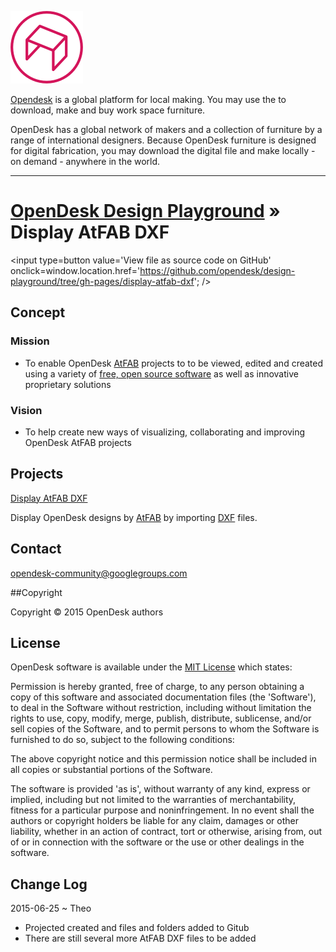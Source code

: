 ![]( ../images/opendesk-logo.png )

[Opendesk]( https://www.opendesk.cc/ ) is a global platform for local making. You may use the to download, make and buy work space furniture.

OpenDesk has a global network of makers and a collection of furniture by a range of international designers. 
Because OpenDesk furniture is designed for digital fabrication, you may download the digital file and make locally - on demand - anywhere in the world.
***
[OpenDesk Design Playground]( http://opendesk.github.io/design-playground ) &raquo;
Display AtFAB DXF
===
<span style=display:none; >[View as web page]( http://opendesk.github.io/design-playground/display-atfab-dxf/ "View file as a web page." ) </span>
<input type=button value='View file as source code on GitHub' onclick=window.location.href='https://github.com/opendesk/design-playground/tree/gh-pages/display-atfab-dxf'; />
## Concept

### Mission  
<!-- a statement of a rationale, applicable now as well as in the future -->

* To enable OpenDesk [AtFAB]( http://atfab.co ) projects to to be viewed, edited and created using a variety of [free, open source software]( https://en.wikipedia.org/wiki/Free_and_open-source_software ) as well as innovative proprietary solutions

### Vision  
<!--  a descriptive picture of a desired future state -->

* To help create new ways of visualizing, collaborating and improving OpenDesk AtFAB projects 

## Projects

[Display AtFAB DXF]( http://opendesk.github.io/design-playground/display-atfab-dxf/latest/ )

Display OpenDesk designs by [AtFAB]( https://www.opendesk.cc/atfab ) by importing [DXF]( https://en.wikipedia.org/wiki/AutoCAD_DXF ) files.


## Contact

opendesk-community@googlegroups.com	

##Copyright

Copyright © 2015 OpenDesk authors


## License

OpenDesk software is available under the [MIT License]( http://en.wikipedia.org/wiki/MIT_License) which states:

Permission is hereby granted, free of charge, to any person obtaining a copy of this software and associated documentation files (the 'Software'),
to deal in the Software without restriction, including without limitation the rights to use, copy, modify, merge, publish, distribute, sublicense, and/or sell copies of the Software, and to permit persons to whom the Software is furnished to do so, subject to the following conditions:

The above copyright notice and this permission notice shall be included in all copies or substantial portions of the Software.

The software is provided 'as is', without warranty of any kind, express or implied, including but not limited to the warranties of merchantability, fitness for a particular purpose and noninfringement.
In no event shall the authors or copyright holders be liable for any claim, damages or other liability, whether in an action of contract, tort or otherwise, arising from, out of or in connection with the software or the use or other dealings in the software.

## Change Log

2015-06-25 ~ Theo

* Projected created and files and folders added to Gitub
* There are still several more AtFAB DXF files to be added